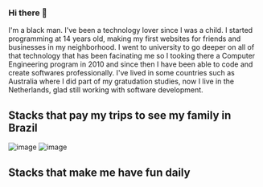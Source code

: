 ### Hi there 👋

I'm a black man. 
I've been a technology lover since I was a child. I started programming at 14 years old, making my first websites for friends and businesses in my neighborhood. I went to university to go deeper on all of that technology that has been facinating me so I tooking there a Computer Engineering program in 2010 and since then I have been able to code and create softwares professionally. I've lived in some countries such as Australia where I did part of my gratudation studies, now I live in the Netherlands, glad still working with software development.
## Stacks that pay my trips to see my family in Brazil
![image]({https://img.shields.io/badge/Python-3776AB?style=for-the-badge&logo=python&logoColor=white})
![image]({https://img.shields.io/badge/C%2B%2B-00599C?style=for-the-badge&logo=c%2B%2B&logoColor=white})

## Stacks that make me have fun daily
